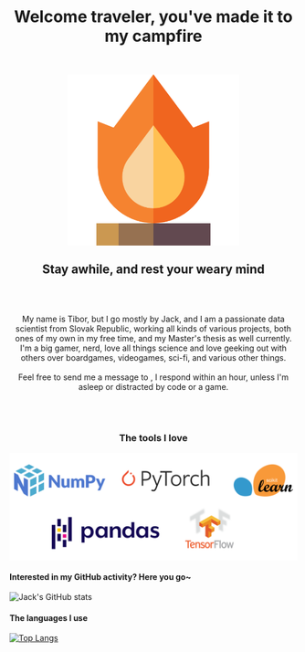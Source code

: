 
<h1 align="center">Welcome traveler, you've made it to my campfire</h1>
<br/>
<p align="center">
  <img src="campfire.png", width=300, align="center">
</p>
<h2 align="center">Stay awhile, and rest your weary mind</h2>
<br/>
<br/>
<p align="center"> 
  My name is Tibor, but I go mostly by Jack, and I am a passionate data scientist from Slovak Republic, working all kinds of various projects, both ones of my own in my free time, and my Master's thesis as well currently. I'm a big gamer, nerd, love all things science and love geeking out with others over boardgames, videogames, sci-fi, and various other things.
  <br/>
  <br/>
  Feel free to send me a message to <slobodaapl@gmail.com>, I respond within an hour, unless I'm asleep or distracted by code or a game.
</p>
<br/>
<br/>
<h3 align="center">The tools I love</h3>
<p align="center">
    <img src="merged.png", width=800, align="center">
</p>

#### Interested in my GitHub activity? Here you go~
![Jack's GitHub stats](https://github-readme-stats.vercel.app/api?username=slobodaapl&count_private=true&show_icons=true&theme=cobalt)
<br/>
  
#### The languages I use
[![Top Langs](https://github-readme-stats.vercel.app/api/top-langs/?username=slobodaapl&exclude_repo=pcd-gui,JavaCalculatorMLModified,Simple-Invoice-Manager,imageviewer)](https://github.com/anuraghazra/github-readme-stats)
<br/>
